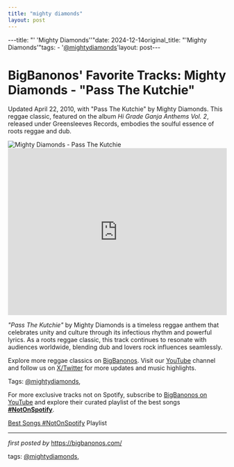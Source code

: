 ```yaml
---
title: "mighty diamonds"
layout: post
---
```

---title: "' 'Mighty Diamonds''"date: 2024-12-14original_title: "'Mighty Diamonds'"tags:  - '[@mightydiamonds](/tags/mightydiamonds/)'layout: post---<!-- Post Title --><h1 >BigBanonos' Favorite Tracks: Mighty Diamonds - "Pass The Kutchie"</h1> <!-- Introductory Text --><p >Updated April 22, 2010, with "Pass The Kutchie" by Mighty Diamonds. This reggae classic, featured on the album <em>Hi Grade Ganja Anthems Vol. 2</em>, released under Greensleeves Records, embodies the soulful essence of roots reggae and dub.</p> <!-- Featured Image --><div > <img src="https://i.scdn.co/image/ab67616d0000b27369073a9d9cd28634676b799a" alt="Mighty Diamonds - Pass The Kutchie" /></div> <!-- YouTube Video Embed --><div > <iframe width="100%" height="385" src="https://www.youtube.com/embed/CxPFEJLn_jc" title="Pass The Kouchie" frameborder="0" allow="accelerometer; autoplay; clipboard-write; encrypted-media; gyroscope; picture-in-picture; web-share" referrerpolicy="strict-origin-when-cross-origin" allowfullscreen></iframe></div> <!-- Song Information --><div > <p><em>"Pass The Kutchie"</em> by Mighty Diamonds is a timeless reggae anthem that celebrates unity and culture through its infectious rhythm and powerful lyrics. As a roots reggae classic, this track continues to resonate with audiences worldwide, blending dub and lovers rock influences seamlessly.</p></div> <!-- Footer Links --><div > <p>Explore more reggae classics on <a href="https://bigbanonos.com/" target="_blank">BigBanonos</a>. Visit our <a href="https://www.youtube.com/[@BigBanonos](/tags/BigBanonos/)" target="_blank">YouTube</a> channel and follow us on <a href="https://x.com/bigbanonos" target="_blank">X/Twitter</a> for more updates and music highlights.</p></div> <!-- Tags --><p >Tags: [@mightydiamonds](/tags/mightydiamonds/),</p><!--Subscribe and Playlist Links--><div>    <p>For more exclusive tracks not on Spotify, subscribe to <a href="https://www.youtube.com/[@BigBanonos](/tags/BigBanonos/)" target="_blank">BigBanonos on YouTube</a> and explore their curated playlist of the best songs <strong>[#NotOnSpotify](/tags/NotOnSpotify/)</strong>.</p>    <p><a href="https://www.youtube.com/playlist?list=PLtuNtuTatqI0kFahUCbtbfenC_ET5O_tr" target="_blank">Best Songs [#NotOnSpotify](/tags/NotOnSpotify/) Playlist<br /></a></p></div><hr /><p><em>first posted by</em> <a href="https://bigbanonos.com/" rel="noopener" target="_new">https://bigbanonos.com/</a></p><p>tags: [@mightydiamonds](/tags/mightydiamonds/),</p>